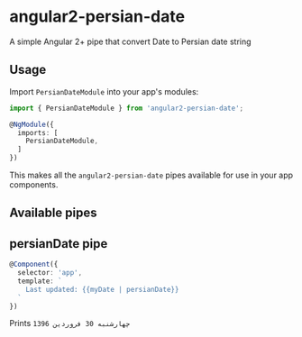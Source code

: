 # angular2-persian-date
A simple Angular 2+ pipe that convert Date to Persian date string 


Usage
-----

Import `PersianDateModule` into your app's modules:

``` typescript
import { PersianDateModule } from 'angular2-persian-date';

@NgModule({
  imports: [
    PersianDateModule,
  ]
})
```

This makes all the `angular2-persian-date` pipes available for use in your app components.

Available pipes
---------------

## persianDate pipe

``` typescript
@Component({
  selector: 'app',
  template: `
    Last updated: {{myDate | persianDate}}
  `
})
```

Prints `چهارشنبه 30 فروردین 1396`
